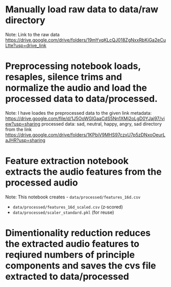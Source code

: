 # Manually load raw data to data/raw directory
  Note: Link to the raw data https://drive.google.com/drive/folders/19mYvqKLcQJ018ZgNxxRbKiGa2eCuLtte?usp=drive_link

# Preprocessing notebook loads, resaples, silence trims and normalize the audio and load the processed data to data/processed.
   Note: I have loades the preprocessed data to the given link 
   metadata: https://drive.google.com/file/d/1J5OoWGlGaaCdS5Nn1XMj2oLgD0YJaj97/view?usp=sharing
   processed data: sad, neutral, happy, angry, sad directory from the link https://drive.google.com/drive/folders/1KPbiV9MHS97czxU7p5zDNxoOeurLaJHR?usp=sharing

# Feature extraction notebook extracts the audio features from the processed audio
  Note: This notebook creates - `data/processed/features_16d.csv`  
- `data/processed/features_16d_scaled.csv` (z‑scored)  
- `data/processed/scaler_standard.pkl` (for reuse)

# Dimentionality reduction reduces the extracted audio features to reqiured numbers of principle components and saves the cvs file extracted to data/processed

